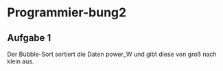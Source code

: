 # Programmier-bung2

## Aufgabe 1
Der Bubble-Sort sortiert die Daten power_W und gibt diese von groß nach klein aus.
